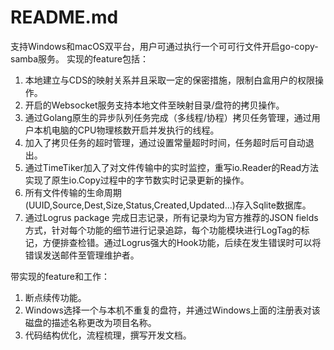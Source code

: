 # README.md
支持Windows和macOS双平台，用户可通过执行一个可可行文件开启go-copy-samba服务。
实现的feature包括：
1. 本地建立与CDS的映射关系并且采取一定的保密措施，限制白盒用户的权限操作。
2. 开启的Websocket服务支持本地文件至映射目录/盘符的拷贝操作。
3. 通过Golang原生的异步队列任务完成（多线程/协程）拷贝任务管理，通过用户本机电脑的CPU物理核数开启并发执行的线程。
4. 加入了拷贝任务的超时管理，通过设置常量超时时间，任务超时后可自动退出。
5. 通过TimeTiker加入了对文件传输中的实时监控，重写io.Reader的Read方法实现了原生io.Copy过程中的字节数实时记录更新的操作。
6. 所有文件传输的生命周期(UUID,Source,Dest,Size,Status,Created,Updated...)存入Sqlite数据库。
7. 通过Logrus package 完成日志记录，所有记录均为官方推荐的JSON fields方式，针对每个功能的细节进行记录追踪，每个功能模块进行LogTag的标记，方便排查检错。通过Logrus强大的Hook功能，后续在发生错误时可以将错误发送邮件至管理维护者。

带实现的feature和工作：
1. 断点续传功能。
2. Windows选择一个与本机不重复的盘符，并通过Windows上面的注册表对该磁盘的描述名称更改为项目名称。
3. 代码结构优化，流程梳理，撰写开发文档。